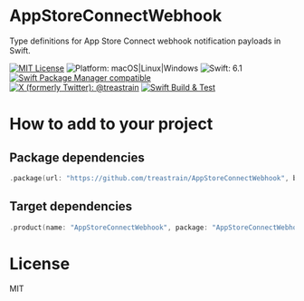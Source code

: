 # AppStoreConnectWebhook
Type definitions for App Store Connect webhook notification payloads in Swift.

[![MIT License](https://img.shields.io/badge/License-MIT-blue.svg)](https://github.com/treastrain/AppStoreConnectWebhook/blob/main/LICENSE)
![Platform: macOS|Linux|Windows](https://img.shields.io/badge/Platform-macOS%20%7C%20Linux%20%7C%20Windows-lightgrey.svg)
![Swift: 6.1](https://img.shields.io/badge/Swift-6.1-orange.svg)
[![Swift Package Manager compatible](https://img.shields.io/badge/Swift%20Package%20Manager-compatible-brightgreen.svg)](https://github.com/swiftlang/swift-package-manager) \
[![X (formerly Twitter): @treastrain](https://img.shields.io/twitter/follow/treastrain?label=%40treastrain&style=social)](https://x.com/treastrain)
[![Swift Build & Test](https://github.com/treastrain/AppStoreConnectWebhook/actions/workflows/swift.yml/badge.svg)](https://github.com/treastrain/AppStoreConnectWebhook/actions/workflows/swift.yml)

# How to add to your project
## Package dependencies
```swift
.package(url: "https://github.com/treastrain/AppStoreConnectWebhook", branch: "main"),
```

## Target dependencies
```swift
.product(name: "AppStoreConnectWebhook", package: "AppStoreConnectWebhook"),
```

# License
MIT
